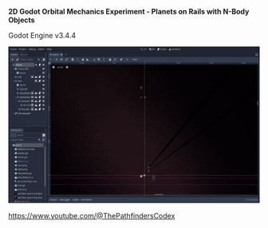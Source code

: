 **2D Godot Orbital Mechanics Experiment - Planets on Rails with N-Body Objects**

Godot Engine v3.4.4

![thumbnail](readme-thumbnail.png "2D Godot Orbital Mechanics Experiment - Planets on Rails with N-Body Objects")

https://www.youtube.com/@ThePathfindersCodex
